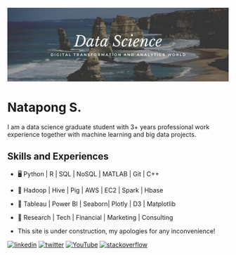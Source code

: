 ![](https://github.com/iamnatapong55/iamnatapong55/blob/main/Banner.jpg)

# Natapong S.
I am a data science graduate student with 3+ years professional work experience together with machine learning and big data projects.

## Skills and Experiences
* 🖥 Python | R | SQL | NoSQL | MATLAB | Git | C++
* 💾 Hadoop | Hive | Pig | AWS | EC2 | Spark | Hbase
* 🌅 Tableau | Power BI | Seaborn| Plotly | D3 | Matplotlib
* 🧰 Research | Tech | Financial | Marketing | Consulting

* This site is under construction, my apologies for any inconvenience!

[<img src='https://cdn.jsdelivr.net/npm/simple-icons@3.0.1/icons/linkedin.svg' alt='linkedin' height='40'>](https://www.linkedin.com/in/https://www.linkedin.com/in/natapongsornprom//)  [<img src='https://cdn.jsdelivr.net/npm/simple-icons@3.0.1/icons/twitter.svg' alt='twitter' height='40'>](https://twitter.com/https://twitter.com/iambank345) [<img src='https://cdn.jsdelivr.net/npm/simple-icons@3.0.1/icons/youtube.svg' alt='YouTube' height='40'>](https://www.youtube.com/channel/bank) [<img src='https://cdn.jsdelivr.net/npm/simple-icons@3.0.1/icons/stackoverflow.svg' alt='stackoverflow' height='40'>](https://stackoverflow.com/users/bank) 





